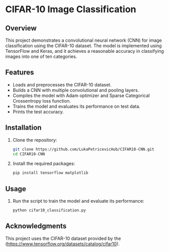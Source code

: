 # CIFAR-10 Image Classification

## Overview
This project demonstrates a convolutional neural network (CNN) for image classification using the CIFAR-10 dataset. The model is implemented using TensorFlow and Keras, and it achieves a reasonable accuracy in classifying images into one of ten categories.

## Features
- Loads and preprocesses the CIFAR-10 dataset.
- Builds a CNN with multiple convolutional and pooling layers.
- Compiles the model with Adam optimizer and Sparse Categorical Crossentropy loss function.
- Trains the model and evaluates its performance on test data.
- Prints the test accuracy.

## Installation
1. Clone the repository:
    ```bash
    git clone https://github.com/LukaPetricevicHub/CIFAR10-CNN.git
    cd CIFAR10-CNN
    ```
2. Install the required packages:
    ```bash
    pip install tensorflow matplotlib
    ```

## Usage
1. Run the script to train the model and evaluate its performance:
    ```bash
    python cifar10_classification.py
    ```
    

## Acknowledgments
This project uses the CIFAR-10 dataset provided by the (https://www.tensorflow.org/datasets/catalog/cifar10).
